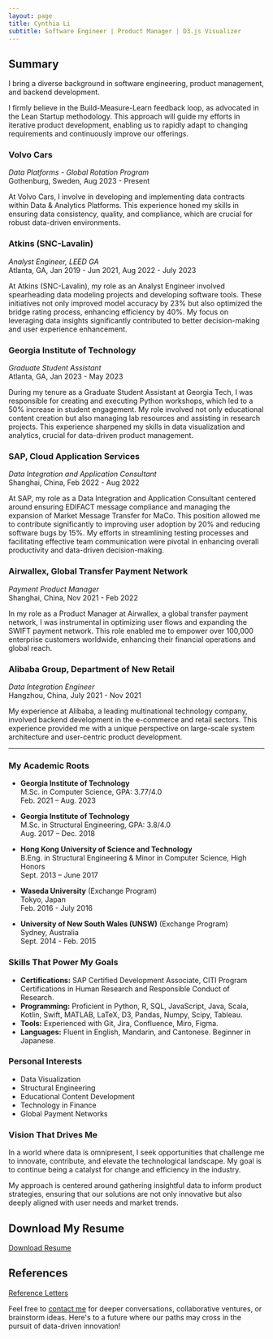 ```yaml
---
layout: page
title: Cynthia Li
subtitle: Software Engineer | Product Manager | D3.js Visualizer
---
```


## Summary

I bring a diverse background in software engineering, product management, and backend development. 

I firmly believe in the Build-Measure-Learn feedback loop, as advocated in the Lean Startup methodology. This approach will guide my efforts in iterative product development, enabling us to rapidly adapt to changing requirements and continuously improve our offerings.

### Volvo Cars
_Data Platforms - Global Rotation Program_  
Gothenburg, Sweden, Aug 2023 - Present  

At Volvo Cars, I involve in developing and implementing data contracts within Data & Analytics Platforms. This experience honed my skills in ensuring data consistency, quality, and compliance, which are crucial for robust data-driven environments.

### Atkins (SNC-Lavalin)
_Analyst Engineer, LEED GA_  
Atlanta, GA, Jan 2019 - Jun 2021, Aug 2022 - July 2023  

At Atkins (SNC-Lavalin), my role as an Analyst Engineer involved spearheading data modeling projects and developing software tools. These initiatives not only improved model accuracy by 23% but also optimized the bridge rating process, enhancing efficiency by 40%. My focus on leveraging data insights significantly contributed to better decision-making and user experience enhancement.

### Georgia Institute of Technology
_Graduate Student Assistant_  
Atlanta, GA, Jan 2023 - May 2023  

During my tenure as a Graduate Student Assistant at Georgia Tech, I was responsible for creating and executing Python workshops, which led to a 50% increase in student engagement. My role involved not only educational content creation but also managing lab resources and assisting in research projects. This experience sharpened my skills in data visualization and analytics, crucial for data-driven product management.

### SAP, Cloud Application Services
_Data Integration and Application Consultant_  
Shanghai, China, Feb 2022 - Aug 2022  

At SAP, my role as a Data Integration and Application Consultant centered around ensuring EDIFACT message compliance and managing the expansion of Market Message Transfer for MaCo. This position allowed me to contribute significantly to improving user adoption by 20% and reducing software bugs by 15%. My efforts in streamlining testing processes and facilitating effective team communication were pivotal in enhancing overall productivity and data-driven decision-making.

### Airwallex, Global Transfer Payment Network
_Payment Product Manager_  
Shanghai, China, Nov 2021 - Feb 2022  

In my role as a Product Manager at Airwallex, a global transfer payment network, I was instrumental in optimizing user flows and expanding the SWIFT payment network. This role enabled me to empower over 100,000 enterprise customers worldwide, enhancing their financial operations and global reach.

### Alibaba Group, Department of New Retail
_Data Integration Engineer_  
Hangzhou, China, July 2021 - Nov 2021  

My experience at Alibaba, a leading multinational technology company, involved backend development in the e-commerce and retail sectors. This experience provided me with a unique perspective on large-scale system architecture and user-centric product development.

---

### My Academic Roots
- **Georgia Institute of Technology**  
  M.Sc. in Computer Science, GPA: 3.77/4.0  
  Feb. 2021 – Aug. 2023

- **Georgia Institute of Technology**  
  M.Sc. in Structural Engineering, GPA: 3.8/4.0  
  Aug. 2017 – Dec. 2018

- **Hong Kong University of Science and Technology**  
  B.Eng. in Structural Engineering & Minor in Computer Science, High Honors  
  Sept. 2013 – June 2017

- **Waseda University** (Exchange Program)  
  Tokyo, Japan  
  Feb. 2016 - July 2016

- **University of New South Wales (UNSW)** (Exchange Program)  
  Sydney, Australia  
  Sept. 2014 - Feb. 2015

### Skills That Power My Goals
- **Certifications:** SAP Certified Development Associate, CITI Program Certifications in Human Research and Responsible Conduct of Research.
- **Programming:** Proficient in Python, R, SQL, JavaScript, Java, Scala, Kotlin, Swift, MATLAB, LaTeX, D3, Pandas, Numpy, Scipy, Tableau.
- **Tools:** Experienced with Git, Jira, Confluence, Miro, Figma.
- **Languages:** Fluent in English, Mandarin, and Cantonese. Beginner in Japanese.

### Personal Interests
- Data Visualization
- Structural Engineering
- Educational Content Development
- Technology in Finance
- Global Payment Networks

### Vision That Drives Me
In a world where data is omnipresent, I seek opportunities that challenge me to innovate, contribute, and elevate the technological landscape. My goal is to continue being a catalyst for change and efficiency in the industry.

My approach is centered around gathering insightful data to inform product strategies, ensuring that our solutions are not only innovative but also deeply aligned with user needs and market trends.

## Download My Resume
[Download Resume](resources/Cynthia_Li_resume.pdf)

## References
[Reference Letters](resources/reference_letters.pdf)


Feel free to [contact me](mailto:cynthiamengyuanli@gmail.com) for deeper conversations, collaborative ventures, or brainstorm ideas. Here's to a future where our paths may cross in the pursuit of data-driven innovation!